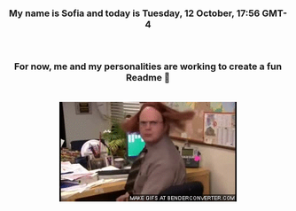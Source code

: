 


<div align="center">
<h3 >My name is Sofia and today is Tuesday, 12 October, 17:56 GMT-4</h3><br>
<h3 >For now, me and my personalities are working to create a fun Readme 👋
</h3><br>
<img src='img/dwight.gif' alt='working...'/>
</div>
